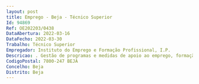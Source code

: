 ```yaml
--- 
layout: post
title: Emprego - Beja - Técnico Superior
Id: 94869
Ref: OE202203/0438
DataAbertura: 2022-03-16
DataFecho: 2022-03-30
Trabalho: Técnico Superior
Empregador: Instituto do Emprego e Formação Profissional, I.P.
Descricao: . Gestão de programas e medidas de apoio ao emprego, formação profissional e reabilitação profissional . Pagamentos a formandos, formadores e entidades diversas . Coordenação de ações de formação profissional. Acompanhamento de medidas de emprego e formação profissional
CodigoPostal: 7800-247 BEJA
Concelho: Beja
Distrito: Beja
--- 
```

